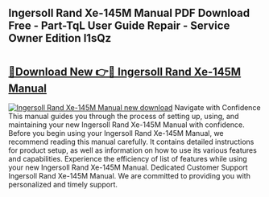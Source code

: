 ## Ingersoll Rand Xe-145M Manual PDF Download Free - Part-TqL User Guide Repair - Service Owner Edition l1sQz

# <h2><a href="http://bc20022.oget.top/?id=Ingersoll+Rand+Xe-145M+Manual">🔗Download New 👉🔴 Ingersoll Rand Xe-145M Manual</a></h2>

[![Ingersoll Rand Xe-145M Manual new download](https://i.imgur.com/5g1atiW.png)](http://bc20022.oget.top/?id=Ingersoll+Rand+Xe-145M+Manual)
Navigate with Confidence This manual guides you through the process of setting up, using, and maintaining your new Ingersoll Rand Xe-145M Manual with confidence. Before you begin using your Ingersoll Rand Xe-145M Manual, we recommend reading this manual carefully. It contains detailed instructions for product setup, as well as information on how to use its various features and capabilities. Experience the efficiency of list of features while using your new Ingersoll Rand Xe-145M Manual. Dedicated Customer Support Ingersoll Rand Xe-145M Manual. We are committed to providing you with personalized and timely support.
